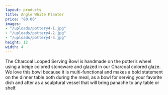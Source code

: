 ```yaml
---
layout: products
title: Angle White Planter
price: "80.00"
images:
- "/uploads/pottery4-1.jpg"
- "/uploads/pottery4-2.jpg"
- "/uploads/pottery4-3.jpg"
height: 12
width: 4
---
```


The Charcoal Looped Serving Bowl is handmade on the potter’s wheel using a beige colored stoneware and glazed in our Charcoal colored  glaze.  We love this bowl because it is multi-functional and makes a bold statement on the dinner table both during the meal, as a bowl for serving your favorite dish and after as a sculptural vessel that will bring panache to any table or shelf.
